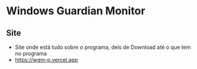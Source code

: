 # Windows Guardian Monitor
## Site
- Site onde está tudo sobre o programa, deis de Download até o que tem no programa
- https://wgm-p.vercel.app
